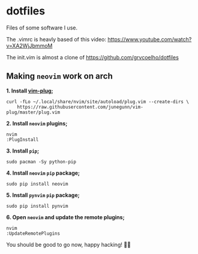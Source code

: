 
# dotfiles

Files of some software I use.

The .vimrc is heavly based of this video: https://www.youtube.com/watch?v=XA2WjJbmmoM

The init.vim is almost a clone of https://github.com/grvcoelho/dotfiles

## Making `neovim` work on arch

**1. Install [vim-plug](https://github.com/junegunn/vim-plug);**

```shell
curl -fLo ~/.local/share/nvim/site/autoload/plug.vim --create-dirs \
    https://raw.githubusercontent.com/junegunn/vim-plug/master/plug.vim
```

**2. Install `neovim` plugins;**
```shell
nvim
:PlugInstall
```

**3. Install `pip`;**

```shell
sudo pacman -Sy python-pip
```

**4. Install `neovim` `pip` package;**

```shell
sudo pip install neovim
```

**5. Install `pynvim` `pip` package;**

```shell
sudo pip install pynvim
```

**6. Open `neovim` and update the remote plugins;**

```shell
nvim
:UpdateRemotePlugins
```

You should be good to go now, happy hacking! :man_technologist:
